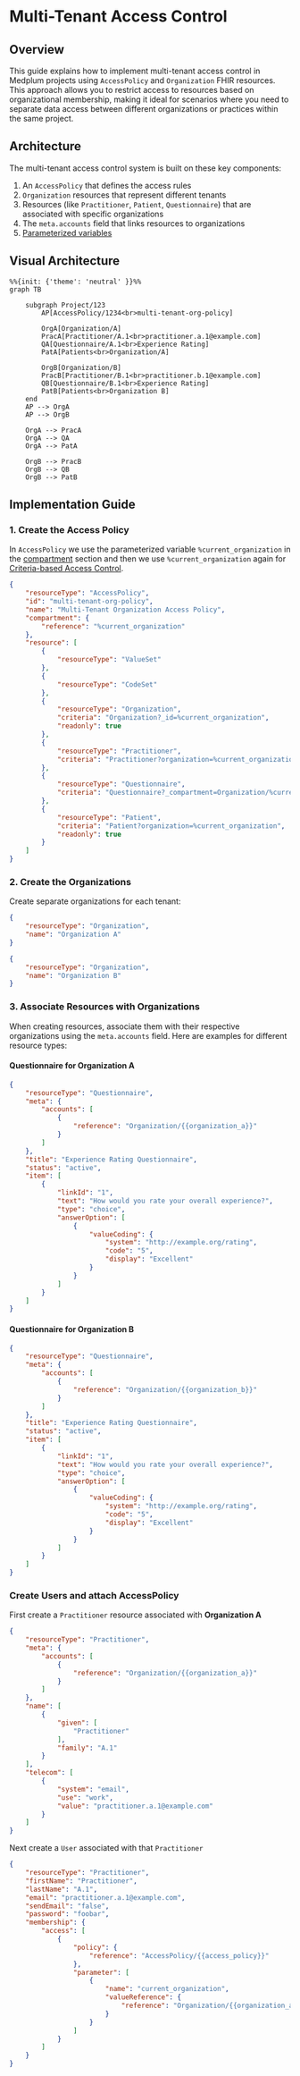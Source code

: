 # Multi-Tenant Access Control

## Overview

This guide explains how to implement multi-tenant access control in Medplum projects using `AccessPolicy` and `Organization` FHIR resources. This approach allows you to restrict access to resources based on organizational membership, making it ideal for scenarios where you need to separate data access between different organizations or practices within the same project.

## Architecture

The multi-tenant access control system is built on these key components:

1. An `AccessPolicy` that defines the access rules
2. `Organization` resources that represent different tenants
3. Resources (like `Practitioner`, `Patient`, `Questionnaire`) that are associated with specific organizations
4. The `meta.accounts` field that links resources to organizations
5. [Parameterized variables](/docs/access/access-policies#parameterized-policies)

## Visual Architecture

```mermaid
%%{init: {'theme': 'neutral' }}%%
graph TB
   
    subgraph Project/123
        AP[AccessPolicy/1234<br>multi-tenant-org-policy]

        OrgA[Organization/A]
        PracA[Practitioner/A.1<br>practitioner.a.1@example.com]
        QA[Questionnaire/A.1<br>Experience Rating]
        PatA[Patients<br>Organization/A]

        OrgB[Organization/B]
        PracB[Practitioner/B.1<br>practitioner.b.1@example.com]
        QB[Questionnaire/B.1<br>Experience Rating]
        PatB[Patients<br>Organization B]
    end
    AP --> OrgA
    AP --> OrgB
    
    OrgA --> PracA
    OrgA --> QA
    OrgA --> PatA

    OrgB --> PracB
    OrgB --> QB
    OrgB --> PatB

```

## Implementation Guide

### 1. Create the Access Policy

In `AccessPolicy` we use the parameterized variable `%current_organization` in the [compartment](/docs/access/access-policies#compartments) section and then we use `%current_organization` again  for [Criteria-based Access Control](/docs/access/access-policies#compartments).


```json
{
    "resourceType": "AccessPolicy",
    "id": "multi-tenant-org-policy",
    "name": "Multi-Tenant Organization Access Policy",
    "compartment": {
        "reference": "%current_organization"
    },
    "resource": [
        {
            "resourceType": "ValueSet"
        },
        {
            "resourceType": "CodeSet"
        },
        {
            "resourceType": "Organization",
            "criteria": "Organization?_id=%current_organization",
            "readonly": true
        },
        {
            "resourceType": "Practitioner",
            "criteria": "Practitioner?organization=%current_organization"
        },
        {
            "resourceType": "Questionnaire",
            "criteria": "Questionnaire?_compartment=Organization/%current_organization"
        },
        {
            "resourceType": "Patient",
            "criteria": "Patient?organization=%current_organization",
            "readonly": true
        }
    ]
}
```

### 2. Create the Organizations

Create separate organizations for each tenant:

```json
{
    "resourceType": "Organization",
    "name": "Organization A"
}
```

```json
{
    "resourceType": "Organization",
    "name": "Organization B"
}
```

### 3. Associate Resources with Organizations

When creating resources, associate them with their respective organizations using the `meta.accounts` field. Here are examples for different resource types:



#### Questionnaire for Organization A
```json
{
    "resourceType": "Questionnaire",
    "meta": {
        "accounts": [
            {
                "reference": "Organization/{{organization_a}}"
            }
        ]
    },
    "title": "Experience Rating Questionnaire",
    "status": "active",
    "item": [
        {
            "linkId": "1",
            "text": "How would you rate your overall experience?",
            "type": "choice",
            "answerOption": [
                {
                    "valueCoding": {
                        "system": "http://example.org/rating",
                        "code": "5",
                        "display": "Excellent"
                    }
                }
            ]
        }
    ]
}
```

#### Questionnaire for Organization B
```json
{
    "resourceType": "Questionnaire",
    "meta": {
        "accounts": [
            {
                "reference": "Organization/{{organization_b}}"
            }
        ]
    },
    "title": "Experience Rating Questionnaire",
    "status": "active",
    "item": [
        {
            "linkId": "1",
            "text": "How would you rate your overall experience?",
            "type": "choice",
            "answerOption": [
                {
                    "valueCoding": {
                        "system": "http://example.org/rating",
                        "code": "5",
                        "display": "Excellent"
                    }
                }
            ]
        }
    ]
}
```


### Create Users and attach AccessPolicy

First create a `Practitioner` resource associated with **Organization A**

```json
{
    "resourceType": "Practitioner",
    "meta": {
        "accounts": [
            {
                "reference": "Organization/{{organization_a}}"
            }
        ]
    },
    "name": [
        {
            "given": [
                "Practitioner"
            ],
            "family": "A.1"
        }
    ],
    "telecom": [
        {
            "system": "email",
            "use": "work",
            "value": "practitioner.a.1@example.com"
        }
    ]
}
```

Next create a `User` associated with that `Practitioner`



```json
{
    "resourceType": "Practitioner",
    "firstName": "Practitioner",
    "lastName": "A.1",
    "email": "practitioner.a.1@example.com",
    "sendEmail": "false",
    "password": "foobar",
    "membership": {
        "access": [
            {
                "policy": {
                    "reference": "AccessPolicy/{{access_policy}}"
                },
                "parameter": [
                    {
                        "name": "current_organization",
                        "valueReference": {
                            "reference": "Organization/{{organization_a}}"
                        }
                    }
                ]
            }
        ]
    }
}
```
